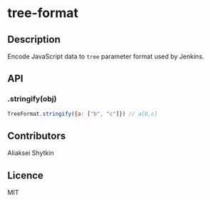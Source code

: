 # tree-format

## Description

Encode JavaScript data to `tree` parameter format used by Jenkins.

## API

### .stringify(obj)

```js
TreeFormat.stringify({a: ["b", "c"]}) // a[b,c]
```

## Contributors

Aliaksei Shytkin

## Licence 

MIT